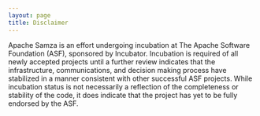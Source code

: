 ```yaml
---
layout: page
title: Disclaimer
---
```


Apache Samza is an effort undergoing incubation at The Apache Software Foundation (ASF), sponsored by Incubator. Incubation is required of all newly accepted projects until a further review indicates that the infrastructure, communications, and decision making process have stabilized in a manner consistent with other successful ASF projects. While incubation status is not necessarily a reflection of the completeness or stability of the code, it does indicate that the project has yet to be fully endorsed by the ASF.
